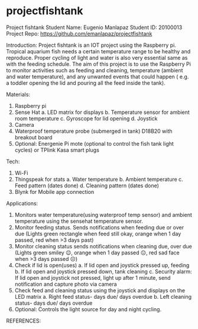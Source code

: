 # projectfishtank
Project fishtank
Student Name: Eugenio Manlapaz
Student ID: 20100013
Project Repo: https://github.com/emanlapaz/projectfishtank

Introduction:
	Project fishtank is an IOT project using the Raspberry pi. Tropical aquarium fish needs a certain temperature range to be healthy and reproduce. Proper cycling of light and water is also very essential same as with the feeding schedule. The aim of this project is to use the Raspberry Pi to monitor activities such as feeding and cleaning, temperature (ambient and water temperature), and any unwanted events that could happen ( e.g. a toddler opening the lid and pouring all the feed inside the tank).
 
Materials:
1.	Raspberry pi
2.	Sense Hat
a.	LED matrix for displays
b.	Temperature sensor for ambient room temperature
c.	Gyroscope for lid opening
d.	Joystick
3.	Camera
4.	Waterproof temperature probe (submerged in tank) D18B20 with breakout board
5.	Optional: Energenie Pi mote (optional to control the fish tank light cycles) or TPlink Kasa smart plugs


Tech:
1.	Wi-Fi
2.	Thingspeak for stats
a.	Water temperature
b.	Ambient temperature
c.	Feed pattern (dates done)
d.	Cleaning pattern (dates done)
3.	Blynk for Mobile app connection

Applications:
1.	Monitors water temperature(using waterproof temp sensor) and ambient temperature using the sensehat temperature sensor.
2.	Monitor feeding status. Sends notifications when feeding due or over due (Lights green rectangle when feed still okay, orange when 1 day passed, red when >3 days past)
3.	 Monitor cleaning status sends notifications when cleaning due, over due (Lights green smiley 😉, orange when 1 day passed 😐, red sad face when >3 days passed ☹)
4.	Check if lid is open(uses)
a.	If lid open and joystick pressed up, feeding
b.	If lid open and joystick pressed down, tank cleaning
c.	Security alarm: If lid open and joystick not pressed, light up after 1 minute, send notification and capture photo via camera
5.	Check feed and cleaning status using the joystick and displays on the LED matrix
a.	Right feed status- days due/ days overdue
b.	Left cleaning status- days due/ days overdue
6.	Optional: Controls the light source for day and night cycling.


REFERENCES:

